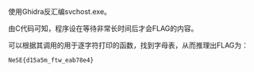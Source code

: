 使用Ghidra反汇编svchost.exe。

由C代码可知，程序设在等待非常长时间后才会FLAG的内容。

可以根据其调用的用于逐字符打印的函数，找到字母表，从而推理出FLAG为：
```
NeSE{d15a5m_ftw_eab78e4}
```